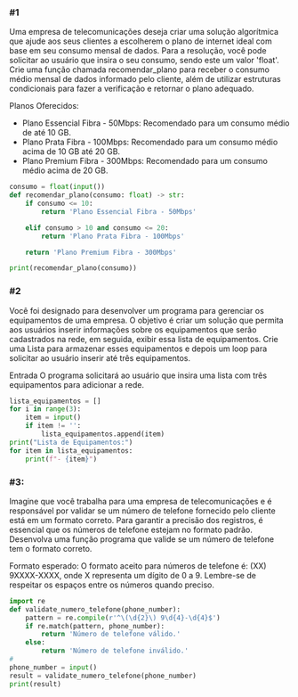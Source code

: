 
### #1
Uma empresa de telecomunicações deseja criar uma solução algorítmica que ajude aos seus clientes a escolherem o plano de internet ideal com base em seu consumo mensal de dados. Para a resolução, você pode solicitar ao usuário que insira o seu consumo, sendo este um valor 'float'. Crie uma função chamada recomendar_plano para receber o consumo médio mensal de dados informado pelo cliente, além de utilizar estruturas condicionais para fazer a verificação e retornar o plano adequado.

Planos Oferecidos:

- Plano Essencial Fibra - 50Mbps: Recomendado para um consumo médio de até 10 GB.
- Plano Prata Fibra - 100Mbps: Recomendado para um consumo médio acima de 10 GB até 20 GB.
- Plano Premium Fibra - 300Mbps: Recomendado para um consumo médio acima de 20 GB.

```py
consumo = float(input())
def recomendar_plano(consumo: float) -> str:
    if consumo <= 10:
        return 'Plano Essencial Fibra - 50Mbps'

    elif consumo > 10 and consumo <= 20:
        return 'Plano Prata Fibra - 100Mbps'

    return 'Plano Premium Fibra - 300Mbps'

print(recomendar_plano(consumo))
```
### #2
Você foi designado para desenvolver um programa para gerenciar os equipamentos de uma empresa. O objetivo é criar um solução que permita aos usuários inserir informações sobre os equipamentos que serão cadastrados na rede, em seguida, exibir essa lista de equipamentos. Crie uma Lista para armazenar esses equipamentos e depois um loop para solicitar ao usuário inserir até três equipamentos.

Entrada
O programa solicitará ao usuário que insira uma lista com três equipamentos para adicionar a rede.

```py
lista_equipamentos = []
for i in range(3):
    item = input()
    if item != '':
        lista_equipamentos.append(item)
print("Lista de Equipamentos:")
for item in lista_equipamentos:
    print(f"- {item}")

```

### #3:

Imagine que você trabalha para uma empresa de telecomunicações e é responsável por validar se um número de telefone fornecido pelo cliente está em um formato correto. Para garantir a precisão dos registros, é essencial que os números de telefone estejam no formato padrão. Desenvolva uma função programa que valide se um número de telefone tem o formato correto.

Formato esperado:
O formato aceito para números de telefone é: (XX) 9XXXX-XXXX, onde X representa um dígito de 0 a 9. Lembre-se de respeitar os espaços entre os números quando preciso.

```py
import re
def validate_numero_telefone(phone_number):
    pattern = re.compile(r'^\(\d{2}\) 9\d{4}-\d{4}$')
    if re.match(pattern, phone_number):
        return 'Número de telefone válido.'
    else:
        return 'Número de telefone inválido.'
#
phone_number = input()
result = validate_numero_telefone(phone_number)
print(result)

```